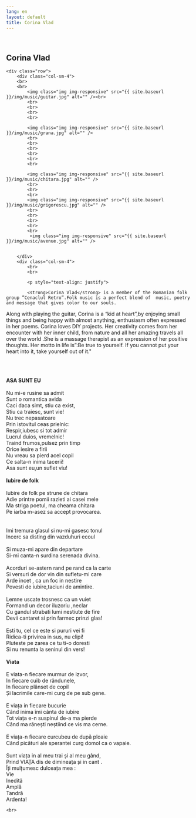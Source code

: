 ```yaml
---
lang: en
layout: default
title: Corina Vlad
---
```


<br>
<div class="container">
    <h2>Corina Vlad</h2>

    <div class="row">
        <div class="col-sm-4">
        <br>
        <br>
            <img class="img img-responsive" src="{{ site.baseurl }}/img/music/guitar.jpg" alt="" /><br>
            <br>
            <br>
            <br>
            <br>

            <img class="img img-responsive" src="{{ site.baseurl }}/img/music/grana.jpg" alt="" />
            <br>
            <br>
            <br>
            <br>
            <br>
            <br>

            <img class="img img-responsive" src="{{ site.baseurl }}/img/music/chitara.jpg" alt="" />
            <br>
            <br>
            <br>
            <img class="img img-responsive" src="{{ site.baseurl }}/img/music/grigorescu.jpg" alt="" />
            <br>
            <br>
            <br>
            <br>
            <br>
             <img class="img img-responsive" src="{{ site.baseurl }}/img/music/avenue.jpg" alt="" />
            

        </div> 
        <div class="col-sm-4"> 
            <br>
            <br>

            <p style="text-align: justify">
        
            <strong>Corina Vlad</strong> is a member of the Romanian folk group ”Cenaclul Retro”.Folk music is a perfect blend of  music, poetry and message that gives color to our souls.
Along with playing the guitar, Corina is a “kid at heart”,by enjoying small things and being happy with almost anything, enthusiasm often expressed in her poems.
Corina loves DIY projects. Her creativity comes from her encounter with her inner  child, from nature and all her amazing travels all over the world .She is a massage therapist as an expression of her positive thoughts.
Her motto in life is”:Be true to yourself. If you cannot put your heart into it, take yourself out of it."</p>
<br>
<br>

<p> <strong>ASA SUNT EU </strong><br>
<br>
Nu mi-e rusine sa admit<br>
Sunt o romantica avida<br>
Caci daca simt, stiu ca exist,<br>
Stiu ca traiesc, sunt vie!<br>
Nu trec nepasatoare<br>
Prin istovitul ceas prielnic:<br>
Respir,iubesc si tot admir<br>
Lucrul duios, vremelnic!<br>
Traind frumos,pulsez prin timp<br>
Orice iesire a firii<br>
Nu vreau sa pierd acel copil<br>
Ce salta-n inima tacerii!<br>
Asa sunt eu,un suflet viu!<br>
<br>
<strong>Iubire de folk</strong><br>
<br>
Iubire de folk pe strune de chitara<br>
Adie printre pomii razleti ai casei mele<br>
Ma striga poetul, ma cheama chitara<br>
Pe iarba m-asez sa accept provocarea.<br>
<br>
<br>
Imi tremura glasul si nu-mi gasesc tonul<br>
Incerc sa disting din vazduhuri  ecoul<br> <br>
Si muza-mi apare din departare <br>
Si-mi canta-n surdina serenada divina.<br>
<br>
Acorduri se-astern rand pe rand ca la carte<br>
Si versuri de dor vin din sufletu-mi care<br>
Arde incet , ca un foc in nestire<br>
Povesti de iubire,taciuni de amintire.<br>
<br>
Lemne uscate trosnesc ca un vuiet<br>
Formand un decor iluzoriu ,neclar<br>
Cu gandul strabati lumi nestiute de fire<br>
Devii cantaret si prin farmec prinzi glas!<br>
<br>
Esti tu, cel ce este si pururi vei fi<br>
Ridica-ti privirea in sus, nu clipi!<br>
Pluteste pe zarea ce tu ti-o doresti<br>
Si nu renunta la seninul din vers!<br>
 <br>
<strong>Viata</strong><br>
<br>
E viata-n fiecare murmur de izvor,<br>
In fiecare cuib de rândunele,<br>
In fiecare plânset de copil <br>
Și lacrimile care-mi curg de pe sub gene.<br>
<br>
E viața in fiecare bucurie <br>
Când inima îmi cânta de iubire<br>
Tot viața e-n suspinul de-a ma pierde <br>
Când ma rănești neștiind ce vis ma cerne.<br>
<br>
E viața-n fiecare curcubeu de după ploaie<br>
Când picături ale sperantei  curg domol ca o vapaie.<br>
  <br>
Sunt viața in al meu trai și al meu gând,<br>
Prind VIAȚA dis de dimineața și in cant .<br>
Îți mulțumesc dulceața mea :<br>
Vie<br>
Inedită <br>
Amplă <br>
Tandră <br>
Ardenta!<br>
             </p>
        </div>
    </div>

    
    <br>   
</div>
<br>
<br>
